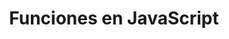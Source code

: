 ---
layout: post
title: Funciones en JavaScript
meta:
  description: Funciones en JavaScript
comments: true
tags: javascript
category: programacion
image: funciones-javascript.jpg
---